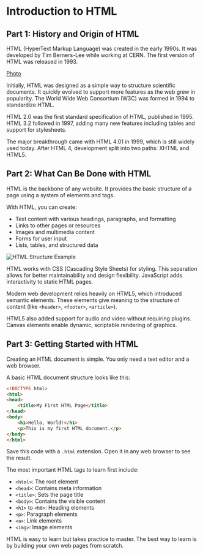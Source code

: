 # Introduction to HTML

## Part 1: History and Origin of HTML

HTML (HyperText Markup Language) was created in the early 1990s. It was developed by Tim Berners-Lee while working at CERN. The first version of HTML was released in 1993.

[Photo](https://www.alleycat.org/wp-content/uploads/2019/03/FELV-cat.jpg)

Initially, HTML was designed as a simple way to structure scientific documents. It quickly evolved to support more features as the web grew in popularity. The World Wide Web Consortium (W3C) was formed in 1994 to standardize HTML.

HTML 2.0 was the first standard specification of HTML, published in 1995. HTML 3.2 followed in 1997, adding many new features including tables and support for stylesheets.

The major breakthrough came with HTML 4.01 in 1999, which is still widely used today. After HTML 4, development split into two paths: XHTML and HTML5.

## Part 2: What Can Be Done with HTML

HTML is the backbone of any website. It provides the basic structure of a page using a system of elements and tags.

With HTML, you can create:
- Text content with various headings, paragraphs, and formatting
- Links to other pages or resources
- Images and multimedia content
- Forms for user input
- Lists, tables, and structured data

![HTML Structure Example](https://www.alleycat.org/wp-content/uploads/2019/03/FELV-cat.jpg)

HTML works with CSS (Cascading Style Sheets) for styling. This separation allows for better maintainability and design flexibility. JavaScript adds interactivity to static HTML pages.

Modern web development relies heavily on HTML5, which introduced semantic elements. These elements give meaning to the structure of content (like `<header>`, `<footer>`, `<article>`).

HTML5 also added support for audio and video without requiring plugins. Canvas elements enable dynamic, scriptable rendering of graphics.

## Part 3: Getting Started with HTML

Creating an HTML document is simple. You only need a text editor and a web browser.

A basic HTML document structure looks like this:

```html
<!DOCTYPE html>
<html>
<head>
    <title>My First HTML Page</title>
</head>
<body>
    <h1>Hello, World!</h1>
    <p>This is my first HTML document.</p>
</body>
</html>
```

Save this code with a `.html` extension. Open it in any web browser to see the result.

The most important HTML tags to learn first include:
- `<html>`: The root element
- `<head>`: Contains meta information
- `<title>`: Sets the page title
- `<body>`: Contains the visible content
- `<h1>` to `<h6>`: Heading elements
- `<p>`: Paragraph elements
- `<a>`: Link elements
- `<img>`: Image elements

HTML is easy to learn but takes practice to master. The best way to learn is by building your own web pages from scratch.
